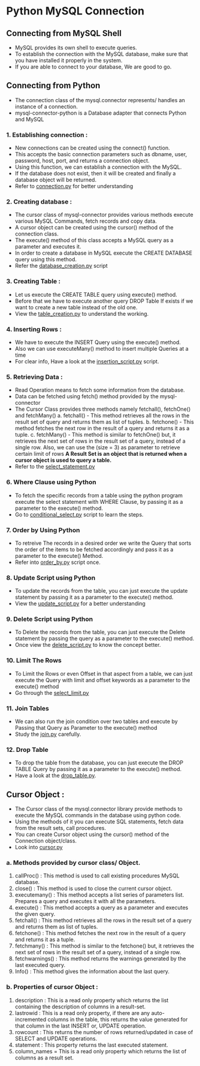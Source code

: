 # Python MySQL Connection
## Connecting from MySQL Shell
- MySQL provides its own shell to execute queries.
- To establish the connection with the MySQL database, make sure that you have installed it properly in the system.
- If you are able to connect to your database, We are good to go.

## Connecting from Python
- The connection class of the mysql.connector represents/ handles an instance of a connection.
- mysql-connector-python is a Database adapter that connects Python and MySQL

### 1. Establishing connection :
- New connections can be created using the connect() function.
- This accepts the basic connection parameters such as dbname, user, password, host, port, and returns a connection object.
- Using this function, we can establish a connection with the MySQL.
- If the database does not exist, then it will be created and finally a database object will be returned.
- Refer to [connection.py](https://github.com/yateesh-chandra-duggirala/Python-Database-Connection/blob/mysql-connection/Mysql-Connection/connection.py) for better understanding

### 2. Creating database :
- The cursor class of mysql-connector provides various methods execute various MySQL Commands, fetch records and copy data.
- A cursor object can be created using the cursor() method of the connection class.
- The execute() method of this class accepts a MySQL query as a parameter and executes it.
- In order to create a database in MySQL execute the CREATE DATABASE query using this method.
- Refer the [database_creation.py](https://github.com/yateesh-chandra-duggirala/Python-Database-Connection/blob/mysql-connection/Mysql-Connection/database_creation.py) script

### 3. Creating Table :
- Let us execute the CREATE TABLE query using execute() method.
- Before that we have to execute another query DROP Table If exists if we want to create a new table instead of the old one.
- View the [table_creation.py](https://github.com/yateesh-chandra-duggirala/Python-Database-Connection/blob/mysql-connection/Mysql-Connection/table_creation.py) to understand the working.

### 4. Inserting Rows :
- We have to execute the INSERT Query using the execute() method.
- Also we can use executeMany() method to insert multiple Queries at a time
- For clear info, Have a look at the [insertion_script.py](https://github.com/yateesh-chandra-duggirala/Python-Database-Connection/blob/mysql-connection/Mysql-Connection/insertion_script.py) script.

### 5. Retrieving Data :
- Read Operation means to fetch some information from the database.
- Data can be fetched using fetch() method provided by the mysql-connector
- The Cursor Class provides three methods namely fetchall(), fetchOne() and fetchMany()
a. fetchall() - This method retrieves all the rows in the result set of query and returns them as list of tuples.
b. fetchone() - This method fetches the next row in the result of a query and returns it as a tuple.
c. fetchMany() - This method is similar to fetchOne() but, it retrieves the next set of rows in the result set of a query, instead of a single row. Also, we can use the (size = 3) as parameter to retrieve certain limit of rows
**A Result Set is an object that is returned when a cursor object is used to query a table.**
- Refer to the [select_statement.py](https://github.com/yateesh-chandra-duggirala/Python-Database-Connection/blob/mysql-connection/Mysql-Connection/select_statement.py)

### 6. Where Clause using Python
- To fetch the specific records from a table using the python program execute the select statement with WHERE Clause, by passing it as a parameter to the execute() method.
- Go to [conditional_select.py](https://github.com/yateesh-chandra-duggirala/Python-Database-Connection/blob/mysql-connection/Mysql-Connection/conditional_select.py) script to learn the steps.

### 7. Order by Using Python 
- To retreive The records in a desired order we write the Query that sorts the order of the items to be fetched accordingly and pass it as a parameter to the execute() Method.
- Refer into [order_by.py](https://github.com/yateesh-chandra-duggirala/Python-Database-Connection/blob/mysql-connection/Mysql-Connection/order_by.py) script once.

### 8. Update Script using Python
- To update the records from the table, you can just execute the update statement by passing it as a parameter to the execute() method.
- View the [update_script.py](https://github.com/yateesh-chandra-duggirala/Python-Database-Connection/blob/mysql-connection/Mysql-Connection/update_script.py) for a better understanding

### 9. Delete Script using Python
- To Delete the records from the table, you can just execute the Delete statement by passing the query as a parameter to the execute() method.
- Once view the [delete_script.py](https://github.com/yateesh-chandra-duggirala/Python-Database-Connection/blob/mysql-connection/Mysql-Connection/drop_table.py) to know the concept better.

### 10. Limit The Rows
- To Limit the Rows or even Offset in that aspect from a table, we can just execute the Query with limit and offset keywords as a parameter to the execute() method
- Go through the [select_limit.py](https://github.com/yateesh-chandra-duggirala/Python-Database-Connection/blob/mysql-connection/Mysql-Connection/select_limit.py)

### 11. Join Tables
- We can also run the join condition over two tables and execute by Passing that Query as Parameter to the execute() method
- Study the [join.py](https://github.com/yateesh-chandra-duggirala/Python-Database-Connection/blob/mysql-connection/Mysql-Connection/join.py) carefully.

### 12. Drop Table
- To drop the table from the database, you can just execute the DROP TABLE Query by passing it as a parameter to the execute() method.
- Have a look at the [drop_table.py](https://github.com/yateesh-chandra-duggirala/Python-Database-Connection/blob/mysql-connection/Mysql-Connection/drop_table.py).


## Cursor Object :
- The Cursor class of the mysql.connector library provide methods to execute the MySQL commands in the database using python code.
- Using the methods of it you can execute SQL statements, fetch data from the result sets, call procedures.
- You can create Cursor object using the cursor() method of the Connection object/class.
- Look into [cursor.py](https://github.com/yateesh-chandra-duggirala/Python-Database-Connection/blob/mysql-connection/Mysql-Connection/cursor.py)

### a. Methods provided by cursor class/ Object.

1. callProc() : This method is used to call existing procedures MySQL database.
2. close() : This method is used to close the current cursor object.
3. executemany() : This method accepts a list series of parameters list. Prepares a query and executes it with all the parameters.
4. execute() : This method accepts a query as a parameter and executes the given query.
5. fetchall() : This method retrieves all the rows in the result set of a query and returns them as list of tuples.
6. fetchone() : This method fetches the next row in the result of a query and returns it as a tuple.
7. fetchmany() : This method is similar to the fetchone() but, it retrieves the next set of rows in the result set of a query, instead of a single row.
8. fetchwarnings() : This method returns the warnings generated by the last executed query.
9. Info() : This method gives the information about the last query.

### b. Properties of cursor Object :

1. description : This is a read only property which returns the list containing the description of columns in a result-set.
2. lastrowid : This is a read only property, if there are any auto-incremented columns in the table, this returns the value generated for that column in the last INSERT or, UPDATE operation.
3. rowcount : This returns the number of rows returned/updated in case of SELECT and UPDATE operations.
4. statement : This property returns the last executed statement.
5. column_names = This is a read only property which returns the list of columns as a result set.